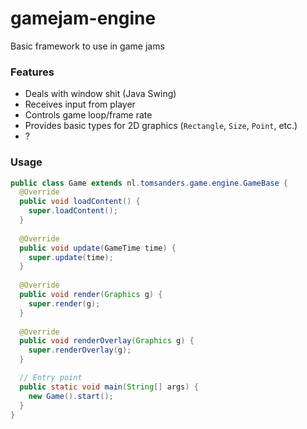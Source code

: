 gamejam-engine
==============

Basic framework to use in game jams

### Features
- Deals with window shit (Java Swing)
- Receives input from player
- Controls game loop/frame rate
- Provides basic types for 2D graphics (`Rectangle`, `Size`, `Point`, etc.)
- ?

### Usage
```java
public class Game extends nl.tomsanders.game.engine.GameBase {
  @Override
  public void loadContent() {
    super.loadContent();
  }
  
  @Override
  public void update(GameTime time) {
    super.update(time);
  }
  
  @Override
  public void render(Graphics g) { 
    super.render(g);
  }
  
  @Override
  public void renderOverlay(Graphics g) {
    super.renderOverlay(g);
  }

  // Entry point
  public static void main(String[] args) {
    new Game().start();
  }
}
```
